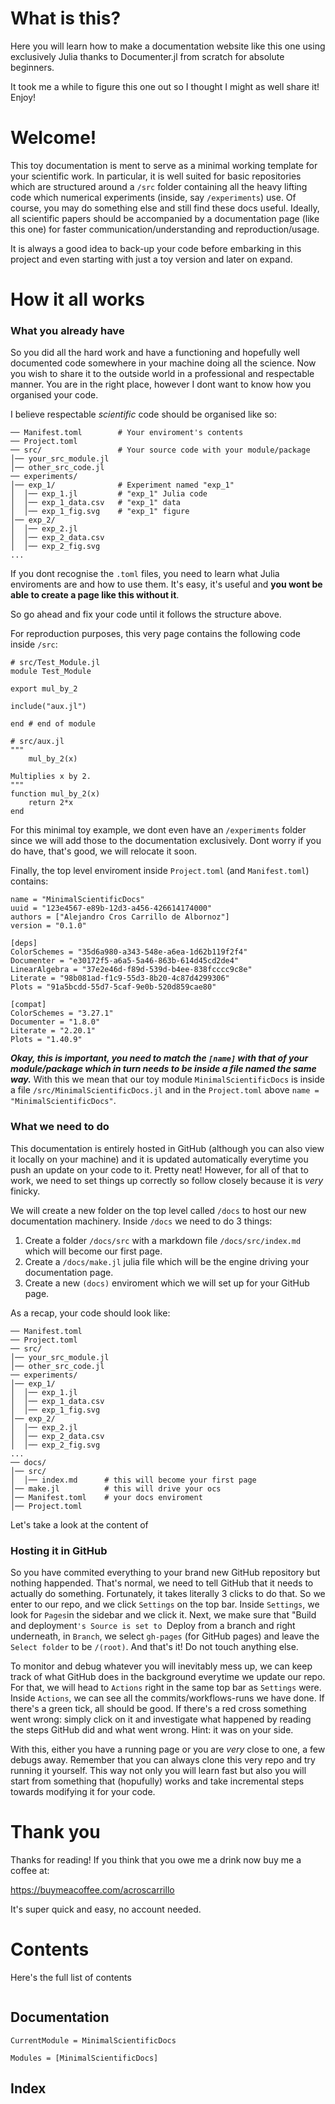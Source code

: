 # What is this?
Here you will learn how to make a documentation website like this one using exclusively Julia thanks to Documenter.jl from scratch for absolute beginners.

It took me a while to figure this one out so I thought I might as well share it! Enjoy!


# Welcome!
This toy documentation is ment to serve as a minimal working template for your scientific work. In particular, it is well suited for basic repositories which are structured around a `/src` folder containing all the heavy lifting code which numerical experiments (inside, say `/experiments`) use. Of course, you may do something else and still find these docs useful. Ideally, all scientific papers should be accompanied by a documentation page (like this one) for faster communication/understanding and reproduction/usage.  

It is always a good idea to back-up your code before embarking in this project and even starting with just a toy version and later on expand.

# How it all works
### What you already have
So you did all the hard work and have a functioning and hopefully well documented code somewhere in your machine doing all the science. Now you wish to share it to the outside world in a professional and respectable manner. You are in the right place, however I dont want to know how you organised your code. 

I believe respectable *scientific* code should be organised like so:
```
── Manifest.toml        # Your enviroment's contents
── Project.toml 
── src/                 # Your source code with your module/package
│── your_src_module.jl  
│── other_src_code.jl
── experiments/
│── exp_1/              # Experiment named "exp_1" 
│  │── exp_1.jl         # "exp_1" Julia code
│  │── exp_1_data.csv   # "exp_1" data
│  │── exp_1_fig.svg    # "exp_1" figure
│── exp_2/ 
│  │── exp_2.jl  
│  │── exp_2_data.csv  
│  │── exp_2_fig.svg  
...
```
If you dont recognise the `.toml` files, you need to learn what Julia enviroments are and how to use them. It's easy, it's useful and **you wont be able to create a page like this without it**. 

So go ahead and fix your code until it follows the structure above.

For reproduction purposes, this very page contains the following code inside `/src`:
```
# src/Test_Module.jl
module Test_Module

export mul_by_2

include("aux.jl")

end # end of module
```
```
# src/aux.jl
""" 
    mul_by_2(x)

Multiplies x by 2.
"""
function mul_by_2(x) 
    return 2*x 
end
```
For this minimal toy example, we dont even have an `/experiments` folder since we will add those to the documentation exclusively. Dont worry if you do have, that's good, we will relocate it soon.

Finally, the top level enviroment inside `Project.toml` (and `Manifest.toml`) contains:
```
name = "MinimalScientificDocs"
uuid = "123e4567-e89b-12d3-a456-426614174000"
authors = ["Alejandro Cros Carrillo de Albornoz"]
version = "0.1.0"

[deps]
ColorSchemes = "35d6a980-a343-548e-a6ea-1d62b119f2f4"
Documenter = "e30172f5-a6a5-5a46-863b-614d45cd2de4"
LinearAlgebra = "37e2e46d-f89d-539d-b4ee-838fcccc9c8e"
Literate = "98b081ad-f1c9-55d3-8b20-4c87d4299306"
Plots = "91a5bcdd-55d7-5caf-9e0b-520d859cae80"

[compat]
ColorSchemes = "3.27.1"
Documenter = "1.8.0"
Literate = "2.20.1"
Plots = "1.40.9"
```
***Okay, this is important, you need to match the `[name]` with that of your module/package which in turn needs to be inside a file named the same way.*** With this we mean that our toy module `MinimalScientificDocs` is inside a file `/src/MinimalScientificDocs.jl` and in the `Project.toml` above `name = "MinimalScientificDocs"`.

### What we need to do
This documentation is entirely hosted in GitHub (although you can also view it locally on your machine) and it is updated automatically everytime you push an update on your code to it. Pretty neat! However, for all of that to work, we need to set things up correctly so follow closely because it is *very* finicky. 

We will create a new folder on the top level called `/docs` to host our new documentation machinery. Inside `/docs` we need to do 3 things: 
1. Create a folder `/docs/src` with a markdown file `/docs/src/index.md` which will become our first page.
2. Create a `/docs/make.jl` julia file which will be the engine driving your documentation page.
3. Create a new `(docs)` enviroment which we will set up for your GitHub page.

As a recap, your code should look like: 
```
── Manifest.toml        
── Project.toml 
── src/                 
│── your_src_module.jl  
│── other_src_code.jl
── experiments/
│── exp_1/              
│  │── exp_1.jl         
│  │── exp_1_data.csv   
│  │── exp_1_fig.svg    
│── exp_2/ 
│  │── exp_2.jl  
│  │── exp_2_data.csv  
│  │── exp_2_fig.svg  
...
── docs/
│── src/              
│  │── index.md      # this will become your first page  
│── make.jl          # this will drive your ocs
│── Manifest.toml    # your docs enviroment
│── Project.toml 
```

Let's take a look at the content of 

### Hosting it in GitHub
So you have commited everything to your brand new GitHub repository but nothing happended. That's normal, we need to tell GitHub that it needs to actually do something. Fortunately, it takes literally 3 clicks to do that. So we enter to our repo, and we click `Settings` on the top bar. Inside `Settings`, we look for `Pages`in the sidebar and we click it. Next, we make sure that "Build and deployment`'s Source is set to `Deploy from a branch and right underneath, in `Branch`, we select `gh-pages` (for GitHub pages) and leave the `Select folder` to be `/(root)`. And that's it! Do not touch anything else. 

To monitor and debug whatever you will inevitably mess up, we can keep track of what GitHub does in the background everytime we update our repo. For that, we will head to `Actions` right in the same top bar as `Settings` were. Inside `Actions`, we can see all the commits/workflows-runs we have done. If there's a green tick, all should be good. If there's a red cross something went wrong: simply click on it and investigate what happened by reading the steps GitHub did and what went wrong. Hint: it was on your side.

With this, either you have a running page or you are *very* close to one, a few debugs away. Remember that you can always clone this very repo and try running it yourself. This way not only you will learn fast but also you will start from something that (hopufully) works and take incremental steps towards modifying it for your code. 

# Thank you 
Thanks for reading! If you think that you owe me a drink now buy me a coffee at:

https://buymeacoffee.com/acroscarrillo

It's super quick and easy, no account needed.


# Contents
Here's the full list of contents
```@contents
```

## Documentation
```@meta
CurrentModule = MinimalScientificDocs
```

```@autodocs
Modules = [MinimalScientificDocs]
```


## Index
```@index
```